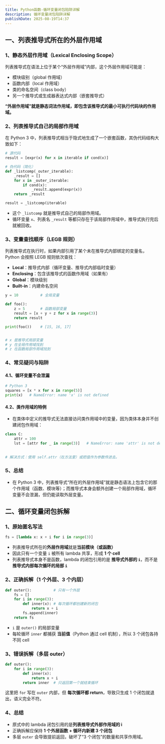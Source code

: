 ```yaml
---
title: Python函数-循环变量闭包陷阱详解
description: 循环变量闭包陷阱详解
publishDate: 2025-08-19T14:37
---
```

## 一、列表推导式所在的外层作用域

### 1、静态外层作用域（Lexical Enclosing Scope）

列表推导式在语法上位于某个“外层作用域”内部，这个外层作用域可能是：

* 模块级别（global 作用域）
* 函数内部（local 作用域）
* 类的命名空间（class body）
* 另一个推导式或生成器表达式内部（嵌套推导式）

**“外层作用域”就是静态词法作用域，即包含该推导式的最小可执行代码块的作用域。**

### 2、列表推导式自己的局部作用域

在 Python 3 中，列表推导式相当于隐式地生成了一个嵌套函数，其伪代码结构大致如下：

```python
# 源代码
result = [expr(x) for x in iterable if cond(x)]

# 伪代码（简化）
def _listcomp(_outer_iterable):
    _result = []
    for x in _outer_iterable:
        if cond(x):
            _result.append(expr(x))
    return _result

result = _listcomp(iterable)
```

* 这个 `_listcomp` 就是推导式自己的局部作用域。
* 循环变量 `x`、列表名 `_result` 等都只存在于该局部作用域中，推导式执行完后就被回收。

### 3、变量查找顺序（LEGB 规则）

列表推导式在执行时，如果内部引用了某个未在推导式内部绑定的变量名，Python 会按照 LEGB 规则依次查找：

* **Local**：推导式内部（循环变量、推导式内部临时变量）
* **Enclosing**：包含该推导式的函数作用域（如果有）
* **Global**：模块级别
* **Built-in**：内建命名空间

```python
y = 10          # 全局变量

def foo():
    z = 5       # 函数局部变量
    result = [x + y + z for x in range(3)]
    return result

print(foo())    # [15, 16, 17]


# x 是推导式局部变量
# y 在全局作用域找到
# z 在函数局部作用域找到
```

### 4、常见疑问与陷阱

#### 4.1、循环变量不会泄漏

```python
# Python 3
squares = [x * x for x in range(5)]
print(x)   # NameError: name 'x' is not defined
```

#### 4.2、类作用域的特例

* 在类体中定义的推导式无法直接访问类作用域中的变量，因为类体本身并不创建闭包作用域：

```python
class C:
    attr = 100
    lst = [attr for _ in range(3)]   # NameError: name 'attr' is not defined
    
    
# 解决方式：使用 self.attr（在方法里）或把值作为参数传进去。
```

### 5、总结

* 在 Python 3 中，列表推导式“所在的外层作用域”就是静态语法上包含它的那个作用域（函数、模块等）；而推导式本身会额外创建一个局部作用域，循环变量不会泄漏，但仍能读取外层变量。

## 二、循环变量闭包拆解

### 1、原始匿名写法

```python
fs = [lambda x: x + i for i in range(3)]
```

* 列表推导式所在的**外层作用域**就是**当前模块（或函数）**
* 因此只有一个变量 `i` 被所有 lambda 共享，形成 **1 个 cell**
* 列表推导式本身不是函数，lambda 的闭包引用的是 **推导式外部的 `i`**，而不是**推导式内部每次循环的局部 `i`**

### 2、正确拆解（1 个外层、3 个内层）

```python
def outer():          # 只有一个外层
    fs = []
    for i in range(3):
        def inner(x): # 每次循环都创建新的闭包
            return x + i
        fs.append(inner)
    return fs
```

* `i` 是 `outer()` 的局部变量
* 每轮循环 `inner` 都捕获 **当前值**（Python 通过 cell 机制），所以 3 个闭包各持不同 cell

### 3、错误拆解（多层 outer）

```python
def outer():
    for i in range(3):
        def inner(x):
            return x + i
        return inner  # 只返回第一个就结束循环
```

这里把 `for` 写在 `outer` 内部，但 **每次循环都 return**，导致只生成 1 个闭包就退出，语义完全不符。

### 4、总结

* 原式中的 lambda 闭包引用的是**列表推导式外部作用域的 i**
* 正确拆解应保持 **1 个外层函数 + 循环内新建 3 个闭包**
* 多层 `outer` 会导致提前返回，破坏了“3 个闭包”的数量和共享作用域。
